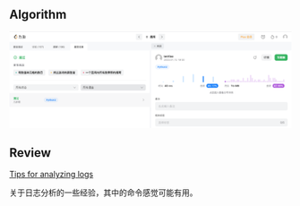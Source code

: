 ## Algorithm

![自定义字符串排序](../../images/ianxiao-2023-01-15-lc.png)

## Review

[Tips for analyzing logs](https://jvns.ca/blog/2022/12/07/tips-for-analyzing-logs/)

关于日志分析的一些经验，其中的命令感觉可能有用。